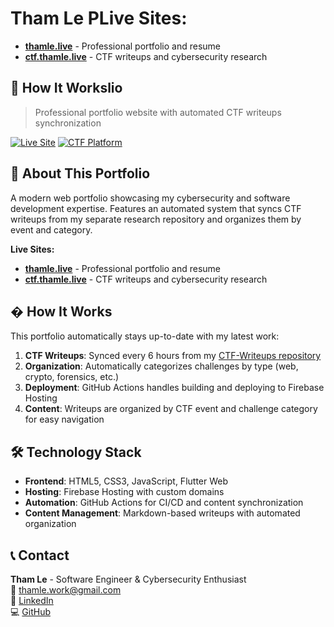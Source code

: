 # Tham Le P**Live Sites:**

- **[thamle.live](https://thamle.live)** - Professional portfolio and resume
- **[ctf.thamle.live](https://ctf.thamle.live)** - CTF writeups and cybersecurity research

## 🔄 How It Workslio

> Professional portfolio website with automated CTF writeups synchronization

[![Live Site](https://img.shields.io/badge/Live-thamle.live-blue?style=for-the-badge)](https://thamle.live)
[![CTF Platform](https://img.shields.io/badge/CTF-ctf.thamle.live-red?style=for-the-badge)](https://ctf.thamle.live)

## 🎯 About This Portfolio

A modern web portfolio showcasing my cybersecurity and software development expertise. Features an automated system that syncs CTF writeups from my separate research repository and organizes them by event and category.

**Live Sites:**
- **[thamle.live](https://thamle.live)** - Professional portfolio and resume
- **[ctf.thamle.live](https://ctf.thamle.live)** - CTF writeups and cybersecurity research

## � How It Works

This portfolio automatically stays up-to-date with my latest work:

1. **CTF Writeups**: Synced every 6 hours from my [CTF-Writeups repository](https://github.com/tham-le/CTF-Writeups)
2. **Organization**: Automatically categorizes challenges by type (web, crypto, forensics, etc.)
3. **Deployment**: GitHub Actions handles building and deploying to Firebase Hosting
4. **Content**: Writeups are organized by CTF event and challenge category for easy navigation

## 🛠️ Technology Stack

- **Frontend**: HTML5, CSS3, JavaScript, Flutter Web
- **Hosting**: Firebase Hosting with custom domains
- **Automation**: GitHub Actions for CI/CD and content synchronization
- **Content Management**: Markdown-based writeups with automated organization

## 📞 Contact

**Tham Le** - Software Engineer & Cybersecurity Enthusiast  
📧 [thamle.work@gmail.com](mailto:thamle.work@gmail.com)  
🔗 [LinkedIn](https://linkedin.com/in/tham42)  
💻 [GitHub](https://github.com/tham-le)
